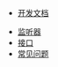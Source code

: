 * [开发文档](/docs/zh_Hans/README.md)

- [监听器](/docs/zh_Hans/Listener.md)
- [接口](/docs/zh_Hans/API.md)
- [常见问题](/docs/zh_Hans/FAQ.md)
